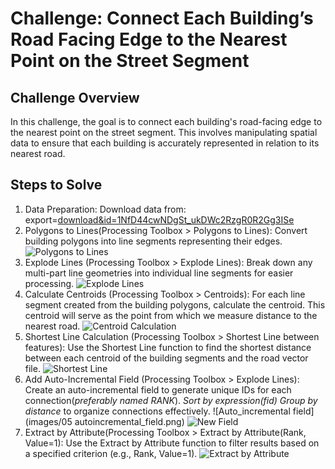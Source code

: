 # Challenge: Connect Each Building’s Road Facing Edge to the Nearest Point on the Street Segment

## Challenge Overview
In this challenge, the goal is to connect each building's road-facing edge to the nearest point on the street segment. This involves manipulating spatial data to ensure that each building is accurately represented in relation to its nearest road.

## Steps to Solve 

1. Data Preparation:
 Download data from: export=[download&id=1NfD44cwNDgSt_ukDWc2RzgR0R2Gg3ISe](https://drive.google.com/uc?export=download&id=1NfD44cwNDgSt_ukDWc2RzgR0R2Gg3ISe)
2. Polygons to Lines(Processing Toolbox > Polygons to Lines): Convert building polygons into line segments representing their edges.
![Polygons to Lines](..screenshots/01.png)
3. Explode Lines (Processing Toolbox > Explode Lines): Break down any multi-part line geometries into individual line segments for easier processing.
![Explode Lines](..screenshots/02.png)
4. Calculate Centroids (Processing Toolbox > Centroids):
 For each line segment created from the building polygons, calculate the centroid. This centroid will serve as the point from 
 which we measure distance to the nearest road.
![Centroid Calculation](..screenshots/03.png)
5. Shortest Line Calculation (Processing Toolbox > Shortest Line between features):
 Use the Shortest Line function to find the shortest distance between each centroid of the building segments and the road vector file.
![Shortest Line](..screenshots/04.png)
6. Add Auto-Incremental Field (Processing Toolbox > Explode Lines):
 Create an auto-incremental field to generate unique IDs for each connection(_preferably named RANK_).
_Sort by expression(fid)_
 _Group by distance_ to organize connections effectively.
![Auto_incremental field](images/05 autoincremental_field.png)
![New Field](..screenshots/06.png)
8. Extract by Attribute(Processing Toolbox > Extract by Attribute(Rank, Value=1):
 Use the Extract by Attribute function to filter results based on a specified criterion (e.g., Rank, Value=1).
![Extract by Attribute](..screenshots/07.png)
